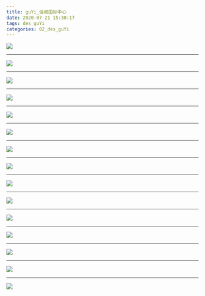 ```yaml
---
title: guYi_佳城国际中心
date: 2020-07-21 15:30:17
tags: des_guYi
categories: 02_des_guYi
---
```





![](./jiaCheng_001.jpg)

<!--more-->

***

![](./jiaCheng_002.jpg)

***

![](./jiaCheng_003.jpg)

***

![](./jiaCheng_004.jpg)

***

![](./jiaCheng_005.jpg)

***

![](./jiaCheng_006.jpg)

***

![](./jiaCheng_007.jpg)

***

![](./jiaCheng_008.jpg)

***

![](./jiaCheng_009.jpg)

***

![](./jiaCheng_010.jpg)

***

![](./jiaCheng_011.jpg)

***

![](./jiaCheng_012.jpg)

***

![](./jiaCheng_013.jpg)

***

![](./jiaCheng_014.jpg)

***

![](./jiaCheng_015.jpg)



